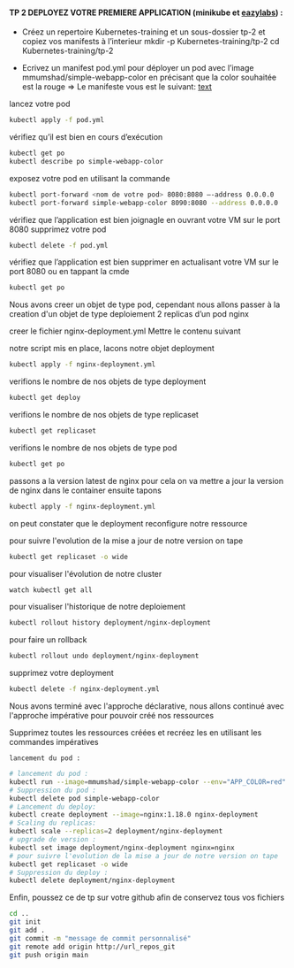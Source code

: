 #### TP 2 DEPLOYEZ VOTRE PREMIERE APPLICATION (minikube et [eazylabs](http://docker.labs.eazytraining.fr/)) :

- Créez un repertoire Kubernetes-training et un sous-dossier tp-2 et copiez vos manifests à l’interieur
    mkdir -p Kubernetes-training/tp-2
    cd Kubernetes-training/tp-2

- Ecrivez un manifest pod.yml pour déployer un pod avec l’image 
  mmumshad/simple-webapp-color  en précisant que la color souhaitée est la rouge
    => Le manifeste vous est le suivant: [text](pod.yml)

lancez votre pod  
```bash
kubectl apply -f pod.yml
```
vérifiez qu’il est bien en cours d’exécution
```bash
kubectl get po
kubectl describe po simple-webapp-color
```
exposez votre pod en utilisant la commande 
```bash
kubectl port-forward <nom de votre pod> 8080:8080 –-address 0.0.0.0
kubectl port-forward simple-webapp-color 8090:8080 --address 0.0.0.0
```
vérifiez que l’application est bien joignagle en ouvrant votre VM sur le port 8080
supprimez votre pod
```bash
kubectl delete -f pod.yml
```
vérifiez que l’application est bien supprimer en actualisant votre VM sur le port 8080 
ou en tappant la cmde
```bash
kubectl get po
```

Nous avons creer un objet de type pod, cependant nous allons passer à la creation d'un objet de type deploiement
2 replicas d’un pod nginx
  
creer le fichier nginx-deployment.yml
Mettre le contenu suivant 


notre script mis en place, lacons notre objet deployment 
```bash
kubectl apply -f nginx-deployment.yml
```
verifions le nombre de nos objets de type deployment
```bash
kubectl get deploy
```
verifions le nombre de nos objets de type replicaset
```bash
kubectl get replicaset
```
verifions le nombre de nos objets de type pod
```bash
kubectl get po
```

passons a la version latest de nginx
pour cela on va mettre a jour la version de nginx dans le container
ensuite tapons
```bash
kubectl apply -f nginx-deployment.yml
```
on peut constater que le deployment reconfigure notre ressource

pour suivre l'evolution de la mise a jour de notre version on tape 
```bash
kubectl get replicaset -o wide
```

pour visualiser l'évolution de notre cluster
```bash
watch kubectl get all
```

pour visualiser l'historique de notre deploiement 
```bash
kubectl rollout history deployment/nginx-deployment
```

pour faire un rollback
```bash
kubectl rollout undo deployment/nginx-deployment
```

supprimez votre deployment
```bash
kubectl delete -f nginx-deployment.yml
```

Nous avons terminé avec l'approche déclarative, nous allons continué avec l'approche impérative pour pouvoir créé nos ressources

Supprimez toutes les ressources créées et recréez les en utilisant 
  les commandes impératives

    lancement du pod :    
       
```bash   
# lancement du pod : 
kubectl run --image=mmumshad/simple-webapp-color --env="APP_COLOR=red" simple-webapp-color
# Suppression du pod :  
kubectl delete pod simple-webapp-color
# Lancement du deploy:  
kubectl create deployment --image=nginx:1.18.0 nginx-deployment
# Scaling du replicas:  
kubectl scale --replicas=2 deployment/nginx-deployment
# upgrade de version :  
kubectl set image deployment/nginx-deployment nginx=nginx
# pour suivre l'evolution de la mise a jour de notre version on tape 
kubectl get replicaset -o wide 
# Suppression du deploy :  
kubectl delete deployment/nginx-deployment
```

Enfin, poussez ce de tp sur votre github afin de conservez tous vos fichiers

```bash  
cd ..
git init
git add . 
git commit -m "message de commit personnalisé"
git remote add origin http://url_repos_git
git push origin main
```

